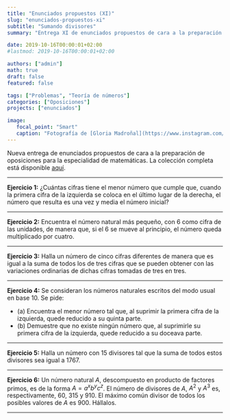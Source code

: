 ```yaml
---
title: "Enunciados propuestos (XI)"
slug: "enunciados-propuestos-xi"
subtitle: "Sumando divisores"
summary: "Entrega XI de enunciados propuestos de cara a la preparación de oposiciones en la especialidad de matemáticas."

date: 2019-10-16T00:00:01+02:00
#lastmod: 2019-10-16T00:00:01+02:00

authors: ["admin"]
math: true
draft: false
featured: false

tags: ["Problemas", "Teoría de números"]
categories: ["Oposiciones"]
projects: ["enunciados"]

image:
   focal_point: "Smart"
   caption: "Fotografía de [Gloria Madroñal](https://www.instagram.com/gloria_mad/), disponible en [Instagram](https://www.instagram.com/gloria_mad/)."
---
```


Nueva entrega de enunciados propuestos de cara a la preparación de oposiciones para la especialidad de matemáticas. La colección completa está disponible [aquí](/courses/enunciados/).

---

**Ejercicio 1:** ¿Cuántas cifras tiene el menor número que cumple que, cuando la primera cifra de la izquierda se coloca en el último lugar de la derecha, el número que resulta es una vez y media el número inicial?

---

**Ejercicio 2:** Encuentra el número natural más pequeño, con $6$ como cifra de las unidades, de manera que, si el $6$ se mueve al principio, el número queda multiplicado por cuatro.

---

**Ejercicio 3:** Halla un número de cinco cifras diferentes de manera que es igual a la suma de todos los de tres cifras que se pueden obtener con las variaciones ordinarias de dichas cifras tomadas de tres en tres.

---

**Ejercicio 4:** Se consideran los números naturales escritos del modo usual en base $10$. Se pide:

- (a) Encuentra el menor número tal que, al suprimir la primera cifra de la izquierda, quede reducido a su quinta parte.
- (b) Demuestre que no existe ningún número que, al suprimirle su primera cifra de la izquierda, quede reducido a su doceava parte.

---

**Ejercicio 5:** Halla un número con $15$ divisores tal que la suma de todos estos divisores sea igual a $1767$.

---

**Ejercicio 6:** Un número natural $A$, descompuesto en producto de factores primos, es de la forma $A = a^x b^y c^z$. El número de divisores de $A$, $A^2$ y $A^3$ es, respectivamente, $60$, $315$ y $910$. El máximo común divisor de todos los posibles valores de $A$ es $900$. Hállalos.

---
